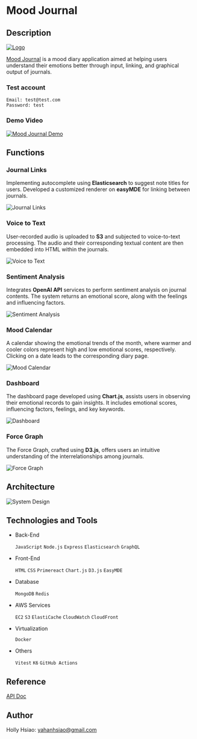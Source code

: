 # Mood Journal

## Description

[![Logo](./public/logo.png)](https://mood-journal.holly-hsiao.com/)

[Mood Journal](https://mood-journal.holly-hsiao.com/) is a mood diary application aimed at helping users understand their emotions better through input, linking, and graphical output of journals.

### Test account

    Email: test@test.com
    Password: test

### Demo Video

[![Mood Journal Demo](https://img.youtube.com/vi/gPDw-DbZAw0/mqdefault.jpg)](https://www.youtube.com/watch?v=gPDw-DbZAw0)

## Functions

### Journal Links

Implementing autocomplete using **Elasticsearch** to suggest note titles for users. Developed a customized renderer on **easyMDE** for linking between journals.

![Journal Links](./public/Journal%20Links.gif)

### Voice to Text

User-recorded audio is uploaded to **S3** and subjected to voice-to-text processing. The audio and their corresponding textual content are then embedded into HTML within the journals.

![Voice to Text](./public/Voice%20to%20Text.gif)

### Sentiment Analysis

Integrates **OpenAI API** services to perform sentiment analysis on journal contents. The system returns an emotional score, along with the feelings and influencing factors.

![Sentiment Analysis](./public/Sentiment%20Analysis.gif)

### Mood Calendar

A calendar showing the emotional trends of the month, where warmer and cooler colors represent high and low emotional scores, respectively. Clicking on a date leads to the corresponding diary page.

![Mood Calendar](./public/Mood%20Calendar.gif)

### Dashboard

The dashboard page developed using **Chart.js**, assists users in observing their emotional records to gain insights. It includes emotional scores, influencing factors, feelings, and key keywords.

![Dashboard](./public/Dashboard.gif)

### Force Graph

The Force Graph, crafted using **D3.js**, offers users an intuitive understanding of the interrelationships among journals.

![Force Graph](./public/Force%20Graph.gif)

## Architecture

![System Design](./public/Mood%20Journal%20Visual%20Parad.png)

## Technologies and Tools

- Back-End

    `JavaScript` `Node.js` `Express` `Elasticsearch` `GraphQL`
- Front-End

    `HTML` `CSS` `Primereact` `Chart.js` `D3.js` `EasyMDE`

- Database

    `MongoDB` `Redis`

- AWS Services

    `EC2` `S3` `ElastiCache` `CloudWatch` `CloudFront`

- Virtualization

    `Docker`

- Others

    `Vitest` `K6` `GitHub Actions`

## Reference

[API Doc](https://studio.apollographql.com/sandbox/explorer?endpoint=https://mood-journal.holly-hsiao.com/graphql)

## Author

Holly Hsiao: <yahanhsiao@gmail.com>
